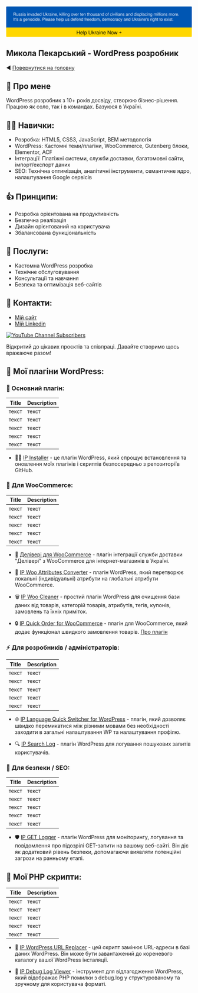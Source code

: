 [![Stand With Ukraine](https://raw.githubusercontent.com/vshymanskyy/StandWithUkraine/main/banner2-direct.svg)](https://stand-with-ukraine.pp.ua)

## Микола Пекарський - WordPress розробник

:arrow_backward: [Повернутися на головну](https://github.com/pekarskyi)

## :wave: Про мене
WordPress розробник з 10+ років досвіду, створюю бізнес-рішення. Працюю як соло, так і в командах. Базуюся в Україні.

## :man_technologist: Навички:

- Розробка: HTML5, CSS3, JavaScript, BEM методологія
- WordPress: Кастомні теми/плагіни, WooCommerce, Gutenberg блоки, Elementor, ACF
- Інтеграції: Платіжні системи, служби доставки, багатомовні сайти, імпорт/експорт даних
- SEO: Технічна оптимізація, аналітичні інструменти, семантичне ядро, налаштування Google сервісів

## :thumbsup: Принципи:

- Розробка орієнтована на продуктивність
- Безпечна реалізація
- Дизайн орієнтований на користувача
- Збалансована функціональність

## :briefcase: Послуги:

- Кастомна WordPress розробка
- Технічне обслуговування
- Консультації та навчання
- Безпека та оптимізація веб-сайтів

##  :link: Контакти:
- [Мій сайт](https://inwebpress.com/contacts/)
- [Мій Linkedin](https://www.linkedin.com/in/mykola-pekarskyi/)

[![YouTube Channel Subscribers](https://img.shields.io/youtube/channel/subscribers/UC9ZEeT6WrGupgza9KXpazyA)](https://www.youtube.com/@inwebpress/videos)

Відкритий до цікавих проєктів та співпраці. Давайте створимо щось вражаюче разом!

## :file_folder: Мої плагіни WordPress:

### :gem: Основний плагін:

| Title |  Description |
|----------------|----------------|
| текст | текст |
| текст | текст |
| текст | текст |
| текст | текст |
| текст | текст |

- :raising_hand_man: [IP Installer](https://github.com/pekarskyi/ip-installer) - це плагін WordPress, який спрощує встановлення та оновлення моїх плагінів і скриптів безпосередньо з репозиторіїв GitHub.

### :shopping_cart: Для WooCommerce:

| Title |  Description |
|----------------|----------------|
| текст | текст |
| текст | текст |
| текст | текст |
| текст | текст |
| текст | текст |

- :truck: [Делівері для WooCommerce](https://github.com/pekarskyi/ip-delivery-shipping) - плагін інтеграції служби доставки "Делівері" з WooCommerce для інтернет-магазинів в Україні.

- :toolbox: [IP Woo Attributes Converter](https://github.com/pekarskyi/ip-woo-attribute-converter) - плагін WordPress, який перетворює локальні (індивідуальні) атрибути на глобальні атрибути WooCommerce.

- :wastebasket: [IP Woo Cleaner](https://github.com/pekarskyi/ip-woo-cleaner) - простий плагін WordPress для очищення бази даних від товарів, категорій товарів, атрибутів, тегів, купонів, замовлень та їхніх приміток.

- :lock: [IP Quick Order for WooCommerce](https://github.com/pekarskyi/ip-quick-order) - плагін для WooCommerce, який додає функціонал швидкого замовлення товарів. [Про плагін](https://inwebpress.com/ip-quick-order/)

### :zap: Для розробників / адміністраторів:

| Title |  Description |
|----------------|----------------|
| текст | текст |
| текст | текст |
| текст | текст |
| текст | текст |
| текст | текст |

- :globe_with_meridians: [IP Language Quick Switcher for WordPress](https://github.com/pekarskyi/ip-language-quick-switcher-for-wp) - плагін, який дозволяє швидко перемикатися між різними мовами без необхідності заходити в загальні налаштування WP та налаштування профілю.

- :mag: [IP Search Log](https://github.com/pekarskyi/ip-search-log) - плагін WordPress для логування пошукових запитів користувачів.

### :dart: Для безпеки / SEO:

| Title |  Description |
|----------------|----------------|
| текст | текст |
| текст | текст |
| текст | текст |
| текст | текст |
| текст | текст |

- :shield: [IP GET Logger](https://github.com/pekarskyi/ip-get-logger) - плагін WordPress для моніторингу, логування та повідомлення про підозрілі GET-запити на вашому веб-сайті. Він діє як додатковий рівень безпеки, допомагаючи виявляти потенційні загрози на ранньому етапі.

## :file_folder: Мої PHP скрипти:

| Title |  Description |
|----------------|----------------|
| текст | текст |
| текст | текст |
| текст | текст |
| текст | текст |
| текст | текст |

- :link: [IP WordPress URL Replacer](https://github.com/pekarskyi/ip-wordpress-url-replacer) - цей скрипт замінює URL-адреси в базі даних WordPress. Він може бути завантажений до кореневого каталогу вашої WordPress інсталяції.

- :lady_beetle: [IP Debug Log Viewer](https://github.com/pekarskyi/ip-debug-log-viewer) - інструмент для відлагодження WordPress, який відображає PHP помилки з debug.log у структурованому та зручному для користувача форматі.